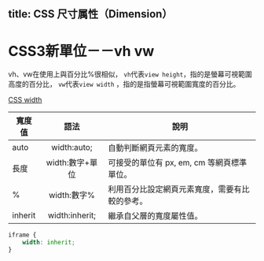 title: CSS 尺寸属性（Dimension）
---

# CSS3新單位－－vh vw

vh、vw在使用上與百分比%很相似，
`vh`代表`view height`，指的是螢幕可視範圍高度的百分比，
`vw`代表`view width` ，指的是指螢幕可視範圍寬度的百分比。


[CSS width](http://www.w3school.com.cn/cssref/pr_dim_width.asp)  

寬度值    | 語法           | 說明
---------|:--------------:|------------------------
auto     | width:auto;    | 自動判斷網頁元素的寬度。
長度     | width:數字+單位 |  可接受的單位有 px, em, cm 等網頁標準單位。
%        | width:數字%    |  利用百分比設定網頁元素寬度，需要有比較的參考。
inherit  | width:inherit; | 繼承自父層的寬度屬性值。


```css
iframe {
    width: inherit;
}
```